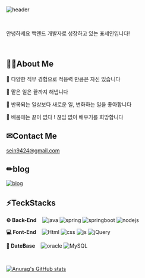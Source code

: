

<br>
  
![header](https://capsule-render.vercel.app/api?type=rect&color=timeGradient&height=200&section=header&text=Hello%20world&fontSize=70&fontAlignY=46&desc=This%20is%20sein's%20gitHub%20profile&descAlignY=70&&descAlign=58)

<br>
  
안녕하세요 백엔드 개발자로 성장하고 있는 표세인입니다! 

<br>

## 🙋‍♀️About Me

👋 다양한 직무 경험으로 적응력 만큼은 자신 있습니다
  
🏇 맡은 일은 끝까지 해냅니다 
  
🌌 반복되는 일상보다 새로운 일, 변화하는 일을 좋아합니다
  
🛫 배움에는 끝이 없다 ! 끊임 없이 배우기를 희망합니다

## ✉Contact Me
sein9424@gmail.com

## ✏blog
[![blog](https://img.shields.io/badge/Tistory-orange?style=for-the-badge&)](https://omp14.tistory.com/)

 
## ⚡TeckStacks  

**⚙ Back-End** &nbsp;&nbsp; ![java](https://img.shields.io/badge/Java-007396?style=for-the-badge&logo=Java) ![spring](https://img.shields.io/badge/Sring-6DB33F?style=for-the-badge&logo=Spring&logoColor=white) ![springboot](https://img.shields.io/badge/Sringboot-6DB33F?style=for-the-badge&logo=SpringBoot&logoColor=white) ![nodejs](https://img.shields.io/badge/node.js-339933?style=for-the-badge&logo=Node.js&logoColor=white)

**💻 Font-End** &nbsp;&nbsp; ![Html](https://img.shields.io/badge/html-E34F26?style=for-the-badge&logo=HTML5&logoColor=white) ![css](https://img.shields.io/badge/CSS-1572B6?style=for-the-badge&logo=CSS3&logoColor=white) ![js](https://img.shields.io/badge/JavaScript-F7DF1E?style=for-the-badge&logo=JavaScript&logoColor=black) ![jQuery](https://img.shields.io/badge/jQuery-0769AD?style=for-the-badge&logo=jQuery&logoColor=white)

  
**🔗 DateBase** &nbsp;&nbsp; ![oracle](https://img.shields.io/badge/oracle-f80000?style=for-the-badge&logo=Oracle&logoColor=white) ![MySQL](https://img.shields.io/badge/MySql-4479A1?style=for-the-badge&logo=MySQL&logoColor=white)
  
<br>
  
[![Anurag's GitHub stats](https://github-readme-stats.vercel.app/api?username=seinpyo)](https://github.com/anuraghazra/github-readme-stats)


<!--
**seinpyo/seinpyo** is a ✨ _special_ ✨ repository because its `README.md` (this file) appears on your GitHub profile.

Here are some ideas to get you started:

- 🔭 I’m currently working on ...
- 🌱 I’m currently learning ...
- 👯 I’m looking to collaborate on ...
- 🤔 I’m looking for help with ...
- 💬 Ask me about ...
- 📫 How to reach me: ...
- 😄 Pronouns: ...
- ⚡ Fun fact: ...
-->
